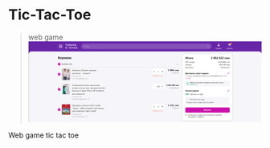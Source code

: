 # **Tic-Tac-Toe**
> web game
![preview](https://github.com/romankrivopalov/wildberries-L0/blob/main/src/images/preview.png?raw=true)

Web game tic tac toe
